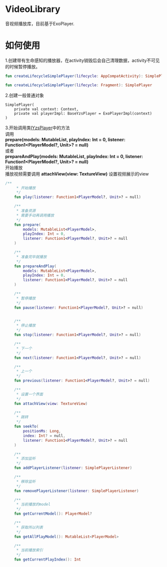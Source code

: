 # VideoLibrary
音视频播放库，目前基于ExoPlayer.

# 如何使用
1.创建带有生命感知的播放器，在activity销毁后会自己清理数据，activity不可见的时候暂停播放。
```kotlin
fun createLifecycleSimplePlayer(lifecycle: AppCompatActivity): SimplePlayer

fun createLifecycleSimplePlayer(lifecycle: Fragment): SimplePlayer
```
2.创建一般普通对象
```
SimplePlayer(
    private val context: Context,
    private val playerImpl: BaseYzsPlayer = ExoPlayerImpl(context)
) 
```

3.开始调用类[IYzsPlayer](https://github.com/kotle/VideoLibrary/blob/master/playerlibrary/src/main/java/com/yizisu/playerlibrary/IYzsPlayer.kt)中的方法<br/>
调用<br/>
**prepare(models: MutableList<PlayerModel>, playIndex: Int = 0, listener: Function1<PlayerModel?, Unit>? = null)**<br/>
或者<br/>
**prepareAndPlay(models: MutableList<PlayerModel>, playIndex: Int = 0, listener: Function1<PlayerModel?, Unit>? = null)**<br/>
开始播放<br/>
播放视频需要调用 **attachView(view: TextureView)** 设置视频展示的view
```kotlin
/**
     * 开始播放
     */
    fun play(listener: Function1<PlayerModel?, Unit>? = null)

    /**
     * 准备资源
     * 需要手动再调用播放
     */
    fun prepare(
        models: MutableList<PlayerModel>,
        playIndex: Int = 0,
        listener: Function1<PlayerModel?, Unit>? = null
    )

    /**
     * 准备完毕就播放
     */
    fun prepareAndPlay(
        models: MutableList<PlayerModel>,
        playIndex: Int = 0,
        listener: Function1<PlayerModel?, Unit>? = null
    )

    /**
     * 暂停播放
     */
    fun pause(listener: Function1<PlayerModel?, Unit>? = null)


    /**
     * 停止播放
     */
    fun stop(listener: Function1<PlayerModel?, Unit>? = null)

    /**
     * 下一个
     */
    fun next(listener: Function1<PlayerModel?, Unit>? = null)

    /**
     * 上一个
     */
    fun previous(listener: Function1<PlayerModel?, Unit>? = null)

    /**
     * 设置一个界面
     */
    fun attachView(view: TextureView)

    /**
     * 跳转
     */
    fun seekTo(
        positionMs: Long,
        index: Int? = null,
        listener: Function1<PlayerModel?, Unit>? = null
    )

    /**
     * 添加监听
     */
    fun addPlayerListener(listener: SimplePlayerListener)

    /**
     * 移除监听
     */
    fun removePlayerListener(listener: SimplePlayerListener)

    /**
     * 当前播放的model
     */
    fun getCurrentModel(): PlayerModel?

    /**
     * 获取所以列表
     */
    fun getAllPlayModel(): MutableList<PlayerModel>

    /**
     * 当前播放索引
     */
    fun getCurrentPlayIndex(): Int
```
